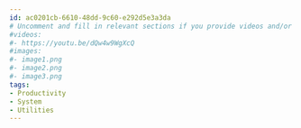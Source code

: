 ```yaml
---
id: ac0201cb-6610-48dd-9c60-e292d5e3a3da
# Uncomment and fill in relevant sections if you provide videos and/or images
#videos:
#- https://youtu.be/dQw4w9WgXcQ
#images:
#- image1.png
#- image2.png
#- image3.png
tags:
- Productivity
- System
- Utilities
---
```

